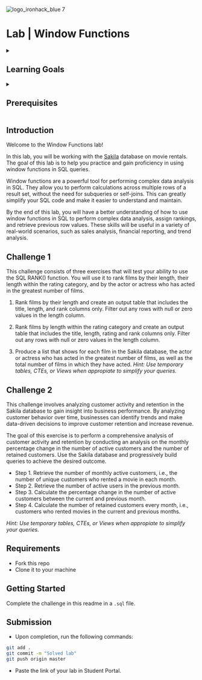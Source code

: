 ![logo_ironhack_blue 7](https://user-images.githubusercontent.com/23629340/40541063-a07a0a8a-601a-11e8-91b5-2f13e4e6b441.png)

# Lab | Window Functions

<details>
  <summary>
   <h2>Learning Goals</h2>
  </summary>

  This lab allows you to practice and apply the concepts and techniques taught in class. 

  Upon completion of this lab, you will be able to:
  
- Use window functions to perform complex analytical queries and gain insights into data, including computing rolling calculations, ranking data, and performing aggregations over subsets of data.

  <br>
  <hr> 

</details>

<details>
  <summary>
   <h2>Prerequisites</h2>
  </summary>

Before this starting this lab, you should have learnt about:

- SELECT, FROM, ORDER BY, LIMIT, WHERE, GROUP BY, and HAVING clauses. DISTINCT, AS keywords.
- Built-in SQL functions such as COUNT, MAX, MIN, AVG, ROUND, DATEDIFF, or DATE_FORMAT.
- JOIN to combine data from multiple tables.
- Subqueries, Temporary Tables, Views, CTEs.
- Window Functions: RANK() OVER with PARTITION BY, LAG().
 
  <br>
  <hr> 

</details>


## Introduction

Welcome to the Window Functions lab!

In this lab, you will be working with the [Sakila](https://dev.mysql.com/doc/sakila/en/) database on movie rentals. The goal of this lab is to help you practice and gain proficiency in using window functions in SQL queries.

Window functions are a powerful tool for performing complex data analysis in SQL. They allow you to perform calculations across multiple rows of a result set, without the need for subqueries or self-joins. This can greatly simplify your SQL code and make it easier to understand and maintain.

By the end of this lab, you will have a better understanding of how to use window functions in SQL to perform complex data analysis, assign rankings, and retrieve previous row values. These skills will be useful in a variety of real-world scenarios, such as sales analysis, financial reporting, and trend analysis.

## Challenge 1

This challenge consists of three exercises that will test your ability to use the SQL RANK() function. You will use it to rank films by their length, their length within the rating category, and by the actor or actress who has acted in the greatest number of films.

1. Rank films by their length and create an output table that includes the title, length, and rank columns only. Filter out any rows with null or zero values in the length column.

2. Rank films by length within the rating category and create an output table that includes the title, length, rating and rank columns only. Filter out any rows with null or zero values in the length column.

3. Produce a list that shows for each film in the Sakila database, the actor or actress who has acted in the greatest number of films, as well as the total number of films in which they have acted. *Hint: Use temporary tables, CTEs, or Views when appropiate to simplify your queries.*

## Challenge 2

This challenge involves analyzing customer activity and retention in the Sakila database to gain insight into business performance. 
By analyzing customer behavior over time, businesses can identify trends and make data-driven decisions to improve customer retention and increase revenue.

The goal of this exercise is to perform a comprehensive analysis of customer activity and retention by conducting an analysis on the monthly percentage change in the number of active customers and the number of retained customers. Use the Sakila database and progressively build queries to achieve the desired outcome. 

- Step 1. Retrieve the number of monthly active customers, i.e., the number of unique customers who rented a movie in each month.
- Step 2. Retrieve the number of active users in the previous month.
- Step 3. Calculate the percentage change in the number of active customers between the current and previous month.
- Step 4. Calculate the number of retained customers every month, i.e., customers who rented movies in the current and previous months.

*Hint: Use temporary tables, CTEs, or Views when appropiate to simplify your queries.*

## Requirements

- Fork this repo
- Clone it to your machine


## Getting Started

Complete the challenge in this readme in a `.sql` file.

## Submission

- Upon completion, run the following commands:

```bash
git add .
git commit -m "Solved lab"
git push origin master
```

- Paste the link of your lab in Student Portal.



